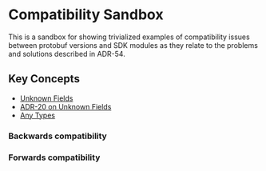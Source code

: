 # Compatibility Sandbox

This is a sandbox for showing trivialized examples of compatibility issues between protobuf versions and SDK modules 
as they relate to the problems and solutions described in ADR-54.

## Key Concepts
- [Unknown Fields](https://developers.google.com/protocol-buffers/docs/proto3#unknowns) 
- [ADR-20 on Unknown Fields](https://github.com/cosmos/cosmos-sdk/blob/aaronc/adr-proto-go-module/docs/architecture/adr-020-protobuf-transaction-encoding.md#unknown-field-filtering )
- [Any Types](https://developers.google.com/protocol-buffers/docs/proto3#any)

### Backwards compatibility

### Forwards compatibility



